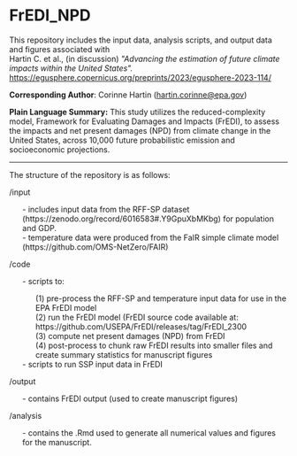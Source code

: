 # FrEDI_NPD

This repository includes the input data, analysis scripts, and output data and figures associated with<br>
Hartin C. et al., (in discussion) <em>"Advancing the estimation of future climate impacts within the United States".</em>
https://egusphere.copernicus.org/preprints/2023/egusphere-2023-114/

<strong>Corresponding Author</strong>: Corinne Hartin (hartin.corinne@epa.gov)

<strong>Plain Language Summary:</strong>
This study utilizes the reduced-complexity model, Framework for Evaluating Damages and Impacts (FrEDI), to assess the impacts and net present damages (NPD) from climate change in the United States, across 10,000 future probabilistic emission and socioeconomic projections.

----------------
The structure of the repository is as follows:<br>

/input
<ul>- includes input data from the RFF-SP dataset (https://zenodo.org/record/6016583#.Y9GpuXbMKbg) for population and GDP.<br>
     - temperature data were produced from the FaIR simple climate model (https://github.com/OMS-NetZero/FAIR)<br>
</ul>

/code
<ul> - scripts to:
	<ul>
	(1) pre-process the RFF-SP and temperature input data for use in the EPA FrEDI model<br>
	(2) run the FrEDI model (FrEDI source code available at: https://github.com/USEPA/FrEDI/releases/tag/FrEDI_2300<br>
	(3) compute net present damages (NPD) from FrEDI<br>
	(4) post-process to chunk raw FrEDI results into smaller files and create summary statistics for manuscript figures<br>
	</ul>
	- scripts to run SSP input data in FrEDI<br>
</ul>

/output <br>
<ul>- contains FrEDI output (used to create manuscript figures)</ul>

/analysis
<ul>- contains the .Rmd used to generate all numerical values and figures for the manuscript.</ul>

